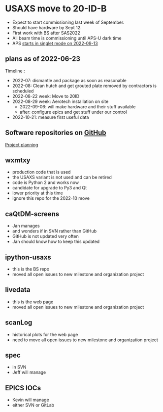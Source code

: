 # USAXS move to 20-ID-B

- Expect to start commissioning last week of September.
- Should have hardware by Sept 12.
- First work with BS after SAS2022
- All beam time is commissioning until APS-U dark time
- APS [starts in singlet mode on 2022-09-13](https://www.aps.anl.gov/Machine-Status/APS-Long-Range-Operations-Schedule)

## plans as of 2022-06-23

Timeline :

- 2022-07: dismantle and package as soon as reasonable
- 2022-08: Clean hutch and get grouted plate removed by contractors is scheduled
- 2022-08-22 week: Move to 20ID
- 2022-08-29 week: Aerotech installation on site
  - 2022-09-06: will make hardware and their stuff available
  - after: configure epics and get stuff under our control
- 2022-10-21: measure first useful data

## Software repositories on [GitHub](https://github.com/APS-USAXS)

[Project planning](https://github.com/orgs/APS-USAXS/projects/1/views/1)

## wxmtxy

- production code that is used
- the USAXS variant is not used and can be retired
- code is Python 2 and works now
- candidate for upgrade to Py3 and Qt
- lower priority at this time
- ignore this repo for the 2022-10 move

## caQtDM-screens

- Jan manages
- and wonders if in SVN rather than GitHub
- GitHub is not updated very often
- Jan should know how to keep this updated

## ipython-usaxs

- this is the BS repo
- moved all open issues to new milestone and organization project

## livedata

- this is the web page
- moved all open issues to new milestone and organization project

## scanLog

- historical plots for the web page
- need to move all open issues to new milestone and organization project

## spec

- in SVN
- Jeff will manage

## EPICS IOCs

- Kevin will manage
- either SVN or GitLab
